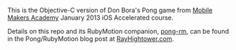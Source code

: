 This is the Objective-C version of Don Bora's Pong game from [Mobile Makers Academy](http://mobilemakers.co) January 2013 iOS Accelerated course.

Details on this repo and its RubyMotion companion, [pong-rm](http://github.com/rayhightower/pong-rm), can be found in the Pong/RubyMotion blog post at [RayHightower.com](http://RayHightower.com).
